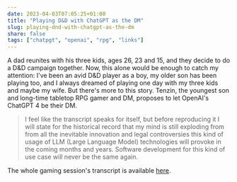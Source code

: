 ```yaml
---
date: 2023-04-03T07:05:25+01:00
title: "Playing D&D with ChatGPT as the DM"
slug: playing-dnd-with-chatgpt-as-the-dm
share: false
tags: ["chatpgt", "openai", "rpg", "links"]
---
```

A dad reunites with his three kids, ages 26, 23 and 15, and they decide to do a D&D campaign together. Now, this alone
would be enough to catch my attention: I've been an avid D&D player as a boy, my older son has been playing too, and I
always dreamed of playing one day with my three kids and maybe my wife. But there's more to this story. Tenzin, the
youngest son and long-time tabletop RPG gamer and DM, proposes to let OpenAI's ChatGPT 4 be their DM.

> I feel like the transcript speaks for itself, but before reproducing it I will state for the historical record that my
> mind is still exploding from from all the inevitable innovation and legal controversies this kind of usage of LLM
> (Large Language Model) technologies will provoke in the coming months and years. Software development for this kind of
> use case will never be the same again.

The whole gaming session's transcript is available [here][1].



 [1]: https://obie.medium.com/my-kids-and-i-just-played-d-d-with-chatgpt4-as-the-dm-43258e72b2c6
 [rss]: https://nicolaiarocci.com/index.xml
 [m]: https://fosstodon.org/@nicola
 [nl]: https://buttondown.email/nicolaiarocci
